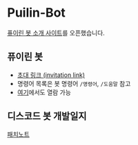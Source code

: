 # Puilin-Bot
[퓨이린 봇 소개 사이트](https://puilinbot.herokuapp.com/)를 오픈했습니다.
## 퓨이린 봇
* [초대 링크 (invitation link)](https://discord.com/api/oauth2/authorize?client_id=692037061414355004&permissions=305293392&scope=bot)
* 명령어 목록은 봇 명령어 `/명령어`, `/도움말` 참고
* [여기](https://puilinbot.herokuapp.com/command/)에서도 열람 가능
## 디스코드 봇 개발일지
[패치노트](https://github.com/Puilin/My-own-code/blob/master/패치노트.md)